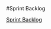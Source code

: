 #Sprint Backlog

[Sprint Backlog](https://docs.google.com/document/d/1a03S4SLNrNiofjaRUX8rmb4fL5KbwVFeivXzkzG9pNM/edit)
